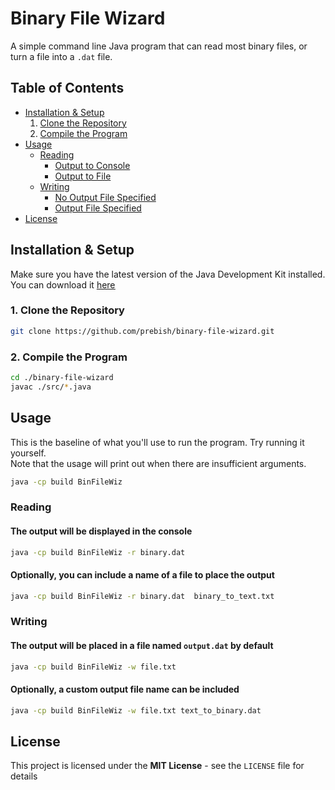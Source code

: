 # Binary File Wizard

A simple command line Java program that can read most binary files, or turn a file into a `.dat` file.

## Table of Contents

- [Installation & Setup](#installation--setup)
    1. [Clone the Repository](#1-clone-the-repository)
    2. [Compile the Program](#2-compile-the-program)
- [Usage](#usage)
    - [Reading](#reading)
        - [Output to Console](#the-output-will-be-displayed-in-the-console)
        - [Output to File](#optionally-you-can-include-a-name-of-a-file-to-place-the-output)
    - [Writing](#writing)
        - [No Output File Specified](#the-output-will-be-placed-in-a-file-named-outputdat-by-default)
        - [Output File Specified](#optionally-a-custom-output-file-name-can-be-included)
- [License](#license)

## Installation & Setup

Make sure you have the latest version of the Java Development Kit installed. You can download it [<u>here</u>](https://www.oracle.com/java/technologies/downloads/)

### 1. Clone the Repository
```bash
git clone https://github.com/prebish/binary-file-wizard.git
```

### 2. Compile the Program
```bash
cd ./binary-file-wizard
javac ./src/*.java
```

## Usage

This is the baseline of what you'll use to run the program. Try running it yourself.  
Note that the usage will print out when there are insufficient arguments.

```bash
java -cp build BinFileWiz
```

### Reading

#### The output will be displayed in the console
```bash
java -cp build BinFileWiz -r binary.dat
```

#### Optionally, you can include a name of a file to place the output
```bash
java -cp build BinFileWiz -r binary.dat  binary_to_text.txt
```

### Writing

#### The output will be placed in a file named `output.dat` by default
```bash
java -cp build BinFileWiz -w file.txt
```

#### Optionally, a custom output file name can be included
```bash
java -cp build BinFileWiz -w file.txt text_to_binary.dat
```

## License

This project is licensed under the **MIT License** - see the `LICENSE` file for details


